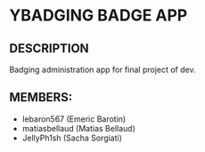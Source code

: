 # YBADGING BADGE APP

## DESCRIPTION
Badging administration app for final project of dev.

## MEMBERS:
- lebaron567 (Emeric Barotin)
- matiasbellaud (Matias Bellaud)
- JellyPh1sh (Sacha Sorgiati)
